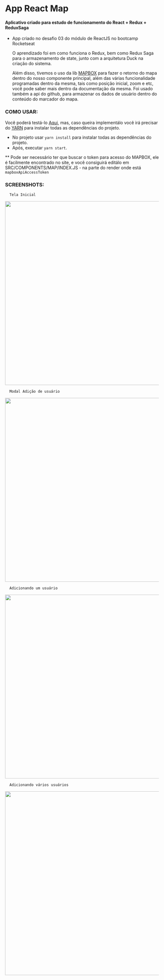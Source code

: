# App React Map

#### Aplicativo criado para estudo de funcionamento do React + Redux + ReduxSaga


- App criado no desafio 03 do módulo de ReactJS no bootcamp Rocketseat

  O aprendizado foi em como funciona o Redux, bem como Redux Saga para o armazenamento de state, junto com a arquitetura Duck na criação do sistema.
  
  Além disso, tivemos o uso da lib [MAPBOX](https://www.mapbox.com/) para fazer o retorno do mapa dentro do nosso componente principal, além das várias funcionalidade programadas dentro da mesma, tais como posição inicial, zoom e etc, você pode saber mais dentro da documentação da mesma.
  Foi usado também a api do github, para armazenar os dados de usuário dentro do conteúdo do marcador do mapa.
  
 ### COMO USAR:
 
 Você poderá testá-lo [Aqui](https://projects.isaacmeira.dev), mas, caso queira implementálo você irá precisar do [YARN](https://yarnpkg.com/pt-BR/) para instalar todas as dependências do projeto.
 
  - No projeto usar `yarn install` para instalar todas as dependências do projeto.
  - Após, executar `yarn start`.
  
  ** Pode ser necessário ter que buscar o token para acesso do MAPBOX, ele é facilmente encontrado no site, e você consiguirá editálo em SRC/COMPONENTS/MAP/INDEX.JS - na parte do render onde está `mapboxApiAccessToken`
  
  ### SCREENSHOTS:
      Tela Inicial
  <img src="https://s3.us-east-2.amazonaws.com/gitmap/Screenshot_3.png" height = "600" width = "800" />

      Modal Adição de usuário
  <img src="https://s3.us-east-2.amazonaws.com/gitmap/Screenshot_4.png" height = "600" width = "800" />
  
      Adicionando um usuário
  <img src="https://s3.us-east-2.amazonaws.com/gitmap/Screenshot_5.png" height = "600" width = "800" />
     
      Adicionando vários usuários
  <img src="https://s3.us-east-2.amazonaws.com/gitmap/Screenshot_2.png" height = "600" width = "800" />
